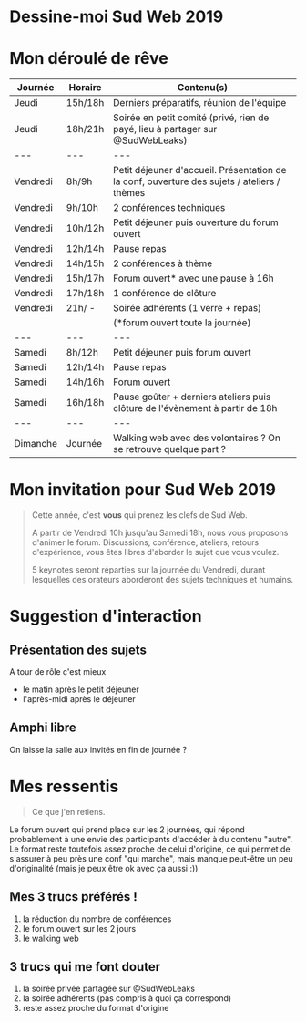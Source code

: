 # Dessine-moi Sud Web 2019

# Mon déroulé de rêve

| Journée  | Horaire   | Contenu(s)
| ---      | ---       | ---
| Jeudi    | 15h/18h | Derniers préparatifs, réunion de l'équipe
| Jeudi    | 18h/21h | Soirée en petit comité (privé, rien de payé, lieu à partager sur @SudWebLeaks)
| ---      | ---       | ---
| Vendredi | 8h/9h | Petit déjeuner d'accueil. Présentation de la conf, ouverture des sujets / ateliers / thèmes
| Vendredi | 9h/10h | 2 conférences techniques
| Vendredi | 10h/12h | Petit déjeuner puis ouverture du forum ouvert
| Vendredi | 12h/14h | Pause repas
| Vendredi | 14h/15h | 2 conférences à thème
| Vendredi | 15h/17h | Forum ouvert* avec une pause à 16h
| Vendredi | 17h/18h | 1 conférence de clôture
| Vendredi | 21h/ - | Soirée adhérents (1 verre + repas)
| | |(*forum ouvert toute la journée)
| ---      | ---       | ---
| Samedi   | 8h/12h | Petit déjeuner puis forum ouvert
| Samedi   | 12h/14h | Pause repas
| Samedi   | 14h/16h | Forum ouvert
| Samedi   | 16h/18h | Pause goûter + derniers ateliers puis clôture de l'évènement à partir de 18h
| ---      | ---       | ---
| Dimanche | Journée | Walking web avec des volontaires ? On se retrouve quelque part ?

# Mon invitation pour Sud Web 2019

> Cette année, c'est **vous** qui prenez les clefs de Sud Web. 
> 
> A partir de Vendredi 10h jusqu'au Samedi 18h, nous vous proposons d'animer le forum. Discussions, conférence, ateliers, retours d'expérience, vous êtes libres d'aborder le sujet que vous voulez. 
> 
> 5 keynotes seront réparties sur la journée du Vendredi, durant lesquelles des orateurs aborderont des sujets techniques et humains.
> 
# Suggestion d'interaction

## Présentation des sujets
A tour de rôle c'est mieux
- le matin après le petit déjeuner 
- l'après-midi après le déjeuner

## Amphi libre
On laisse la salle aux invités en fin de journée ?

# Mes ressentis

> Ce que j'en retiens.

Le forum ouvert qui prend place sur les 2 journées, qui répond probablement à une envie des participants d'accéder à du contenu "autre". Le format reste toutefois assez proche de celui d'origine, ce qui permet de s'assurer à peu près une conf "qui marche", mais manque peut-être un peu d'originalité (mais je peux être ok avec ça aussi :))

## Mes 3 trucs préférés !

1. la réduction du nombre de conférences
2. le forum ouvert sur les 2 jours
3. le walking web

## 3 trucs qui me font douter

1. la soirée privée partagée sur @SudWebLeaks
2. la soirée adhérents (pas compris à quoi ça correspond)
3. reste assez proche du format d'origine
